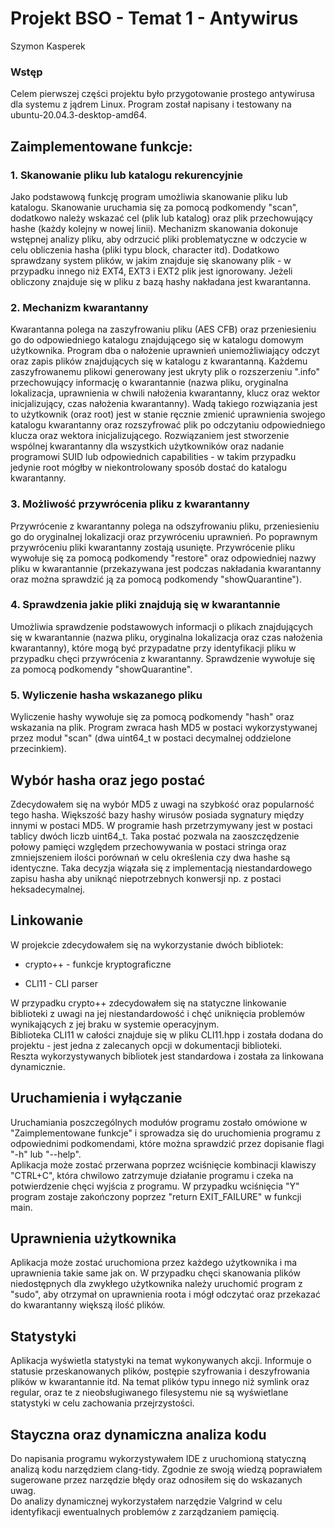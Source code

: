 # Projekt BSO - Temat 1 - Antywirus
Szymon Kasperek

### Wstęp
Celem pierwszej części projektu było przygotowanie prostego antywirusa dla systemu z jądrem Linux. Program został napisany i testowany na ubuntu-20.04.3-desktop-amd64.
## Zaimplementowane funkcje:
### 1. Skanowanie pliku lub katalogu rekurencyjnie
Jako podstawową funkcję program umożliwia skanowanie pliku lub katalogu. Skanowanie uruchamia się za pomocą podkomendy "scan", dodatkowo należy wskazać cel (plik lub katalog) oraz plik przechowujący hashe (każdy kolejny w nowej linii). Mechanizm skanowania dokonuje wstępnej analizy pliku, aby odrzucić pliki problematyczne w odczycie w celu obliczenia hasha (pliki typu block, character itd). Dodatkowo sprawdzany system plików, w jakim znajduje się skanowany plik - w przypadku innego niż EXT4, EXT3 i EXT2 plik jest ignorowany. Jeżeli obliczony znajduje się w pliku z bazą hashy nakładana jest kwarantanna.
### 2. Mechanizm kwarantanny
Kwarantanna polega na zaszyfrowaniu pliku (AES CFB) oraz przeniesieniu go do odpowiedniego katalogu znajdującego się w katalogu domowym użytkownika. Program dba o nałożenie uprawnień uniemożliwiający odczyt oraz zapis plików znajdujących się w katalogu z kwarantanną. Każdemu zaszyfrowanemu plikowi generowany jest ukryty plik o rozszerzeniu ".info" przechowujący informację o kwarantannie (nazwa pliku, oryginalna lokalizacja, uprawnienia w chwili nałożenia kwarantanny, klucz oraz wektor inicjalizujący, czas nałożenia kwarantanny). Wadą takiego rozwiązania jest to użytkownik (oraz root) jest w stanie ręcznie zmienić uprawnienia swojego katalogu kwarantanny oraz rozszyfrować plik po odczytaniu odpowiedniego klucza oraz wektora inicjalizującego. Rozwiązaniem jest stworzenie wspólnej kwarantanny dla wszystkich użytkowników oraz nadanie programowi SUID lub odpowiednich capabilities - w takim przypadku jedynie root mógłby w niekontrolowany sposób dostać do katalogu kwarantanny.
### 3. Możliwość przywrócenia pliku z kwarantanny
Przywrócenie z kwarantanny polega na odszyfrowaniu pliku, przeniesieniu go do oryginalnej lokalizacji oraz przywróceniu uprawnień. Po poprawnym przywróceniu pliki kwarantanny zostają usunięte. Przywrócenie pliku wywołuje się za pomocą podkomendy "restore" oraz odpowiedniej nazwy pliku w kwarantannie (przekazywana jest podczas nakładania kwarantanny oraz można sprawdzić ją za pomocą podkomendy "showQuarantine").
### 4. Sprawdzenia jakie pliki znajdują się w kwarantannie
Umożliwia sprawdzenie podstawowych informacji o plikach znajdujących się w kwarantannie (nazwa pliku, oryginalna lokalizacja oraz czas nałożenia kwarantanny), które mogą być przypadatne przy identyfikacji pliku w przypadku chęci przywrócenia z kwarantanny. Sprawdzenie wywołuje się za pomocą podkomendy "showQuarantine".
### 5. Wyliczenie hasha wskazanego pliku
Wyliczenie hashy wywołuje się za pomocą podkomendy "hash" oraz wskazania na plik. Program zwraca hash MD5 w postaci wykorzystywanej przez moduł "scan" (dwa uint64_t w postaci decymalnej oddzielone przecinkiem).
## Wybór hasha oraz jego postać
Zdecydowałem się na wybór MD5 z uwagi na szybkość oraz popularność tego hasha. Większość bazy hashy wirusów posiada sygnatury między innymi w postaci MD5. W programie hash przetrzymywany jest w postaci tablicy dwóch liczb uint64_t. Taka postać pozwala na zaoszczędzenie połowy pamięci względem przechowywania w postaci stringa oraz zmniejszeniem ilości porównań w celu określenia czy dwa hashe są identyczne. Taka decyzja wiązała się z implementacją niestandardowego zapisu hasha aby uniknąć niepotrzebnych konwersji np. z postaci heksadecymalnej.

## Linkowanie
W projekcie zdecydowałem się na wykorzystanie dwóch bibliotek:

- crypto++ - funkcje kryptograficzne

- CLI11 - CLI parser


W przypadku crypto++ zdecydowałem się na statyczne linkowanie biblioteki z uwagi na jej niestandardowość i chęć uniknięcia problemów wynikających z jej braku w systemie operacyjnym.  
Biblioteka CLI11 w całości znajduje się w pliku CLI11.hpp i została dodana do projektu - jest jedna z zalecanych opcji w dokumentacji biblioteki.  
Reszta wykorzystywanych bibliotek jest standardowa i została za linkowana dynamicznie.  

## Uruchamienia i wyłączanie

Uruchamiania poszczególnych modułów programu zostało omówione w "Zaimplementowane funkcje" i sprowadza się do uruchomienia programu z odpowiednimi podkomendami, które można sprawdzić przez dopisanie flagi "-h" lub "--help".  
Aplikacja może zostać przerwana poprzez wciśnięcie kombinacji klawiszy "CTRL+C", która chwilowo zatrzymuje działanie programu i czeka na potwierdzenie chęci wyjścia z programu. W przypadku wciśnięcia "Y" program zostaje zakończony poprzez "return EXIT_FAILURE" w funkcji main.

## Uprawnienia użytkownika

Aplikacja może zostać uruchomiona przez każdego użytkownika i ma uprawnienia takie same jak on. W przypadku chęci skanowania plików niedostępnych dla zwykłego użytkownika należy uruchomić program z "sudo", aby otrzymał on uprawnienia roota i mógł odczytać oraz przekazać do kwarantanny większą ilość plików.

## Statystyki

Aplikacja wyświetla statystyki na temat wykonywanych akcji. Informuje o statusie przeskanowanych plików, postępie szyfrowania i deszyfrowania plików w kwarantannie itd. Na temat plików typu innego niż symlink oraz regular, oraz te z nieobsługiwanego filesystemu nie są wyświetlane statystyki w celu zachowania przejrzystości.

## Stayczna oraz dynamiczna analiza kodu

Do napisania programu wykorzystywałem IDE z uruchomioną statyczną analizą kodu narzędziem clang-tidy. Zgodnie ze swoją wiedzą poprawiałem sugerowane przez narzędzie błędy oraz odnosiłem się do wskazanych uwag.  
Do analizy dynamicznej wykorzystałem narzędzie Valgrind w celu identyfikacji ewentualnych problemów z zarządzaniem pamięcią. 






